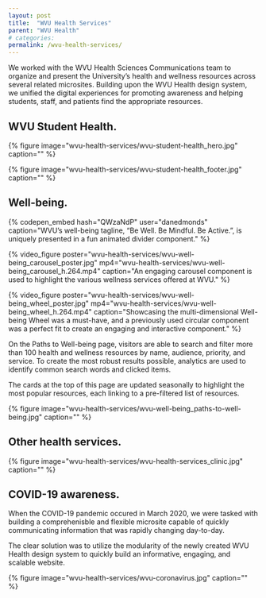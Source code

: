 ```yaml
---
layout: post
title:  "WVU Health Services"
parent: "WVU Health"
# categories: 
permalink: /wvu-health-services/
---
```


We worked with the WVU Health Sciences Communications team to organize and present the University’s health and wellness resources across several related microsites. Building upon the WVU Health design system, we unified the digital experiences for promoting awareness and helping students, staff, and patients find the appropriate resources.

<!-- [screenshot of wellness footer] -->

## WVU Student Health.

{% figure image="wvu-health-services/wvu-student-health_hero.jpg" caption="" %}

{% figure image="wvu-health-services/wvu-student-health_footer.jpg" caption="" %}

## Well-being.

{% codepen_embed hash="QWzaNdP" user="danedmonds" caption="WVU’s well-being tagline, “Be Well. Be Mindful. Be Active.”, is uniquely presented in a fun animated divider component." %}

{% video_figure poster="wvu-health-services/wvu-well-being_carousel_poster.jpg" mp4="wvu-health-services/wvu-well-being_carousel_h.264.mp4" caption="An engaging carousel component is used to highlight the various wellness services offered at WVU." %}

{% video_figure poster="wvu-health-services/wvu-well-being_wheel_poster.jpg" mp4="wvu-health-services/wvu-well-being_wheel_h.264.mp4" caption="Showcasing the multi-dimensional Well-being Wheel was a must-have, and a previously used circular component was a perfect fit to create an engaging and interactive component." %}

On the Paths to Well-being page, visitors are able to search and filter more than 100 health and wellness resources by name, audience, priority, and service. To create the most robust results possible, analytics are used to identify common search words and clicked items. 

The cards at the top of this page are updated seasonally to highlight the most popular resources, each linking to a pre-filtered list of resources.

{% figure image="wvu-health-services/wvu-well-being_paths-to-well-being.jpg" caption="" %}

## Other health services.

{% figure image="wvu-health-services/wvu-health-services_clinic.jpg" caption="" %}

## COVID-19 awareness.

When the COVID-19 pandemic occured in March 2020, we were tasked with building a comprehenisble and flexible microsite capable of quickly communicating information that was rapidly changing day-to-day. 

The clear solution was to utilize the modularity of the newly created WVU Health design system to quickly build an informative, engaging, and scalable website.

{% figure image="wvu-health-services/wvu-coronavirus.jpg" caption="" %}
